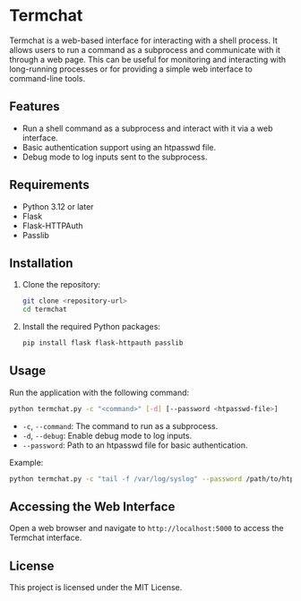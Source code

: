 # Termchat

Termchat is a web-based interface for interacting with a shell process. It allows users to run a command as a subprocess and communicate with it through a web page. This can be useful for monitoring and interacting with long-running processes or for providing a simple web interface to command-line tools.

## Features

- Run a shell command as a subprocess and interact with it via a web interface.
- Basic authentication support using an htpasswd file.
- Debug mode to log inputs sent to the subprocess.

## Requirements

- Python 3.12 or later
- Flask
- Flask-HTTPAuth
- Passlib

## Installation

1. Clone the repository:
   ```bash
   git clone <repository-url>
   cd termchat
   ```

2. Install the required Python packages:
   ```bash
   pip install flask flask-httpauth passlib
   ```

## Usage

Run the application with the following command:

```bash
python termchat.py -c "<command>" [-d] [--password <htpasswd-file>]
```

- `-c`, `--command`: The command to run as a subprocess.
- `-d`, `--debug`: Enable debug mode to log inputs.
- `--password`: Path to an htpasswd file for basic authentication.

Example:

```bash
python termchat.py -c "tail -f /var/log/syslog" --password /path/to/htpasswd
```

## Accessing the Web Interface

Open a web browser and navigate to `http://localhost:5000` to access the Termchat interface.

## License

This project is licensed under the MIT License.
